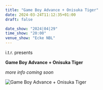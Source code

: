 ```yaml
---
title: "Game Boy Advance + Onisuka Tiger"
date: 2024-03-24T11:12:35+01:00
draft: false

date_show: "2024|04|29"
time_show: "20:00"
venue_show: "Ecke NBL"
---
```


i.t.r. presents

**Game Boy Advance + Onisuka Tiger**

_more info coming soon_

![Game Boy Advance + Onisuka Tiger](../../posters/2024-04-29.jpg)
